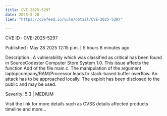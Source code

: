 ```yaml
---
title: CVE-2025-5297
date: 2025-5-28
lien: "https://cvefeed.io/vuln/detail/CVE-2025-5297"

---
```


CVE ID : CVE-2025-5297

Published :  May 28
2025
12:15 p.m. | 5 hours
8 minutes ago

Description : A vulnerability
which was classified as critical
has been found in SourceCodester Computer Store System 1.0. This issue affects the function Add of the file main.c. The manipulation of the argument laptopcompany/RAM/Processor leads to stack-based buffer overflow. An attack has to be approached locally. The exploit has been disclosed to the public and may be used.

Severity: 5.3 | MEDIUM

Visit the link for more details
such as CVSS details
affected products
timeline
and more...
